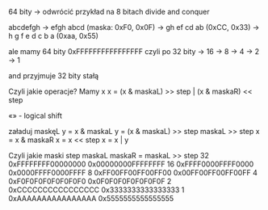 64 bity -> odwrócić
przykład na 8 bitach
divide and conquer

abcdefgh
-> efgh abcd (maska: 0xF0, 0x0F)
-> gh ef cd ab (0xCC, 0x33)
-> h g f e d c b a (0xaa, 0x55)

ale mamy 64 bity 0xFFFFFFFFFFFFFFFF
czyli po 32 bity -> 16 -> 8 -> 4 -> 2 -> 1

and przyjmuje 32 bity stałą

Czyli jakie operacje?
Mamy x
x = (x & maskaL) >> step | (x & maskaR) << step

«» - logical shift

załaduj maskęL
y = x & maskaL
y = (x & maskaL) >> step
maskaL >> step
x = x & maskaR
x = x << step
x = x | y

Czyli jakie maski
step        maskaL                  maskaR = maskaL >> step
32          0xFFFFFFFF00000000      0x00000000FFFFFFFF
16          0xFFFF0000FFFF0000      0x0000FFFF0000FFFF
8           0xFF00FF00FF00FF00      0x00FF00FF00FF00FF
4           0xF0F0F0F0F0F0F0F0      0x0F0F0F0F0F0F0F0F
2           0xCCCCCCCCCCCCCCCC      0x3333333333333333
1           0xAAAAAAAAAAAAAAAA      0x5555555555555555

